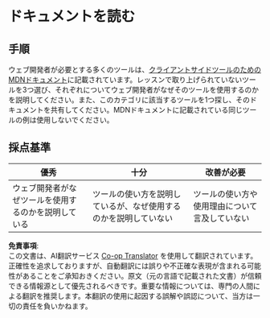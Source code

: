 <!--
CO_OP_TRANSLATOR_METADATA:
{
  "original_hash": "1ce4deaec80130d3a0a3c906568459fc",
  "translation_date": "2025-08-23T23:31:28+00:00",
  "source_file": "1-getting-started-lessons/1-intro-to-programming-languages/assignment.md",
  "language_code": "ja"
}
-->
# ドキュメントを読む

## 手順

ウェブ開発者が必要とする多くのツールは、[クライアントサイドツールのためのMDNドキュメント](https://developer.mozilla.org/docs/Learn/Tools_and_testing/Understanding_client-side_tools/Overview)に記載されています。レッスンで取り上げられていないツールを3つ選び、それぞれについてウェブ開発者がなぜそのツールを使用するのかを説明してください。また、このカテゴリに該当するツールを1つ探し、そのドキュメントを共有してください。MDNドキュメントに記載されている同じツールの例は使用しないでください。

## 採点基準

優秀 | 十分 | 改善が必要
--- | --- | -- |
| ウェブ開発者がなぜツールを使用するのかを説明している | ツールの使い方を説明しているが、なぜ使用するのかを説明していない | ツールの使い方や使用理由について言及していない |

**免責事項**:  
この文書は、AI翻訳サービス [Co-op Translator](https://github.com/Azure/co-op-translator) を使用して翻訳されています。正確性を追求しておりますが、自動翻訳には誤りや不正確な表現が含まれる可能性があることをご承知おきください。原文（元の言語で記載された文書）が信頼できる情報源として優先されるべきです。重要な情報については、専門の人間による翻訳を推奨します。本翻訳の使用に起因する誤解や誤認について、当方は一切の責任を負いかねます。